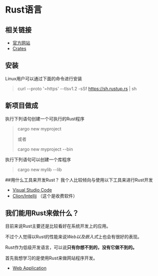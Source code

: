 # Rust语言

## 相关链接
- [官方网站](https://www.rust-lang.org)
- [Crates](https://crates.io/)

## 安装
Linux用户可以通过下面的命令进行安装
> curl --proto '=https' --tlsv1.2 -sSf https://sh.rustup.rs | sh

## 新项目做成
执行下列语句创建一个可执行的Rust程序
> cargo new myproject
> 
> 或者
> 
> cargo new myproject --bin

执行下列语句可以创建一个库程序
> cargo new mylib --lib

##用什么工具来开发Rust？
我个人比较倾向与使用以下工具来进行Rust开发
- [Visual Studio Code](https://code.visualstudio.com/)
- [Clion/Intellij](https://www.jetbrains.com/)
（这个是收费软件）
  
## 我们能用Rust来做什么？
目前来说Rust主要还是比较看好在系统开发上的应用。

不过个人觉得以Rust的性能来说*Web以及嵌入式*上也会有很好的表现。

Rust作为低级开发语言，可以说**只有你想不到的，没有它做不到的。**

首先我想学习的是使用Rust来做网站程序开发。

- [Web Application](web)

  

